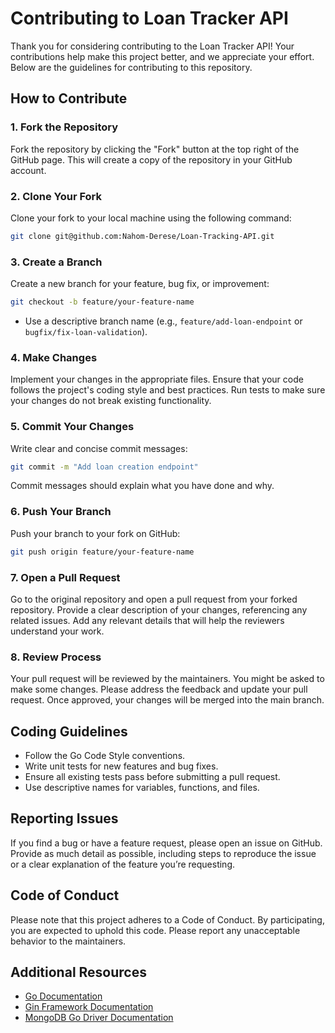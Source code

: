 # Contributing to Loan Tracker API

Thank you for considering contributing to the Loan Tracker API! Your contributions help make this project better, and we appreciate your effort. Below are the guidelines for contributing to this repository.

## How to Contribute

### 1. Fork the Repository

Fork the repository by clicking the "Fork" button at the top right of the GitHub page.
This will create a copy of the repository in your GitHub account.

### 2. Clone Your Fork

Clone your fork to your local machine using the following command:

```bash
git clone git@github.com:Nahom-Derese/Loan-Tracking-API.git
```

### 3. Create a Branch

Create a new branch for your feature, bug fix, or improvement:

```bash
git checkout -b feature/your-feature-name
```

- Use a descriptive branch name (e.g., `feature/add-loan-endpoint` or `bugfix/fix-loan-validation`).

### 4. Make Changes

Implement your changes in the appropriate files.
Ensure that your code follows the project's coding style and best practices.
Run tests to make sure your changes do not break existing functionality.

### 5. Commit Your Changes

Write clear and concise commit messages:

```bash
git commit -m "Add loan creation endpoint"
```

Commit messages should explain what you have done and why.

### 6. Push Your Branch

Push your branch to your fork on GitHub:

```bash
git push origin feature/your-feature-name
```

### 7. Open a Pull Request

Go to the original repository and open a pull request from your forked repository.
Provide a clear description of your changes, referencing any related issues.
Add any relevant details that will help the reviewers understand your work.

### 8. Review Process

Your pull request will be reviewed by the maintainers.
You might be asked to make some changes. Please address the feedback and update your pull request.
Once approved, your changes will be merged into the main branch.

## Coding Guidelines

- Follow the Go Code Style conventions.
- Write unit tests for new features and bug fixes.
- Ensure all existing tests pass before submitting a pull request.
- Use descriptive names for variables, functions, and files.

## Reporting Issues

If you find a bug or have a feature request, please open an issue on GitHub. Provide as much detail as possible, including steps to reproduce the issue or a clear explanation of the feature you’re requesting.

## Code of Conduct

Please note that this project adheres to a Code of Conduct. By participating, you are expected to uphold this code. Please report any unacceptable behavior to the maintainers.

## Additional Resources

- [Go Documentation](https://golang.org/doc/)
- [Gin Framework Documentation](https://gin-gonic.com/docs/)
- [MongoDB Go Driver Documentation](https://pkg.go.dev/go.mongodb.org/mongo-driver)
